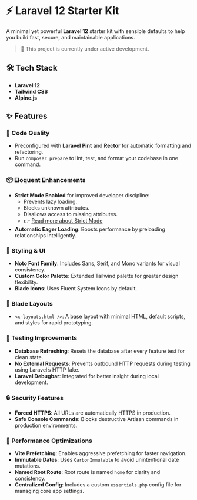 # ⚡ Laravel 12 Starter Kit

A minimal yet powerful **Laravel 12** starter kit with sensible defaults to help you build fast, secure, and maintainable applications.

> 🚧 This project is currently under active development.

## 🛠️ Tech Stack

- **Laravel 12**
- **Tailwind CSS**
- **Alpine.js**

## ✨ Features

### 🔧 Code Quality

- Preconfigured with **Laravel Pint** and **Rector** for automatic formatting and refactoring.
- Run `composer prepare` to lint, test, and format your codebase in one command.

### 📦 Eloquent Enhancements

- **Strict Mode Enabled** for improved developer discipline:
    - Prevents lazy loading.
    - Blocks unknown attributes.
    - Disallows access to missing attributes.
    - 👉 [Read more about Strict Mode](https://laravel-news.com/shouldbestrict)
- **Automatic Eager Loading**: Boosts performance by preloading relationships intelligently.

### 🎨 Styling & UI

- **Noto Font Family**: Includes Sans, Serif, and Mono variants for visual consistency.
- **Custom Color Palette**: Extended Tailwind palette for greater design flexibility.
- **Blade Icons**: Uses Fluent System Icons by default.

### 🧩 Blade Layouts

- `<x-layouts.html />`: A base layout with minimal HTML, default scripts, and styles for rapid prototyping.

### 💯 Testing Improvements

- **Database Refreshing**: Resets the database after every feature test for clean state.
- **No External Requests**: Prevents outbound HTTP requests during testing using Laravel’s HTTP fake.
- **Laravel Debugbar**: Integrated for better insight during local development.

### 🔒 Security Features

- **Forced HTTPS**: All URLs are automatically HTTPS in production.
- **Safe Console Commands**: Blocks destructive Artisan commands in production environments.

### 🚀 Performance Optimizations

- **Vite Prefetching**: Enables aggressive prefetching for faster navigation.
- **Immutable Dates**: Uses `CarbonImmutable` to avoid unintentional date mutations.
- **Named Root Route**: Root route is named `home` for clarity and consistency.
- **Centralized Config**: Includes a custom `essentials.php` config file for managing core app settings.
